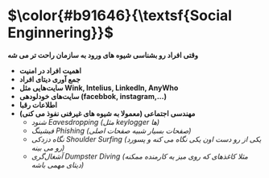 $\color{#b91646}{\textsf{Social Enginnering}}$
=============================================

**وقتی افراد رو بشناسی شیوه های ورود به سازمان راحت تر می شه**

- __اهمیت افراد در امنیت__
- __جمع آوری دیتای افراد__ 
- __سایت‌هایی مثل Wink, Intelius, LinkedIn, AnyWho__
- __سایت‌های خودلودهی (facebbok, instagram,...)__
- __اطلاعات رقبا__
- __مهندسی اجتماعی (معمولا به شیوه های غیرفنی نفوذ می کنی)__
  - _شنود Eavesdropping (مثل keylogger ها)_
  - _فیشینگ Phishing (صفحات بسیار شبیه صفحات اصلی)_
  - _نگاه دزدکی Shoulder Surfing (یکی از رو دست اون یکی نگاه می کنه و پسورد رو می بینه)_
  - _آشغال‌گری Dumpster Diving (مثلا کاغذهای که روی میز یه کارمنده ممکنه دیتای مهمی باشه)_
